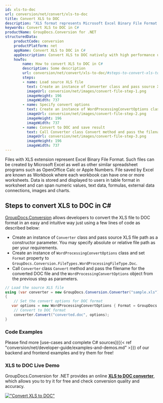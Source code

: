 ```yaml
---
id: xls-to-doc
url: conversion/net/convert/xls-to-doc
title: Convert XLS to DOC
description: "XLS format represents Microsoft Excel Binary File Format with .xls extension. Learn how to convert XLS to DOC file programmatically in C# language using GroupDocs.Conversion for .NET library."
keywords: Convert XLS to DOC in C#
productName: GroupDocs.Conversion for .NET
structuredData:
    productCode: conversion
    productPlatform: net
    appName: Convert XLS to DOC in C#
    appDescription: Convert XLS to DOC natively with high performance using C# language and server side GroupDocs.Conversion for .NET APIs, without the use of any software like Microsoft or Open Office.
    howTo:
        name: How to convert XLS to DOC in C# 
        description: Some description
        url: conversion/net/convert/xls-to-doc/#steps-to-convert-xls-to-doc-in-c
        steps:
        - name: Load source XLS file 
          text: Create an instance of Converter class and pass source XLS file path as a constructor parameter. You may specify absolute or relative file path as per your requirements. 
          imageUrl: conversion/net/images/convert-file-step-1.png
          imageHeight: 196
          imageWidth: 737
        - name: Specify convert options 
          text: Create an instance of WordProcessingConvertOptions class.
          imageUrl: conversion/net/images/convert-file-step-2.png
          imageHeight: 196
          imageWidth: 737
        - name: Convert to DOC and save result 
          text: Call Converter class Convert method and pass the filename for the converted HTML file and the WordProcessingConvertOptions object from the previous step as parameters.
          imageUrl: conversion/net/images/convert-file-step-3.png
          imageHeight: 196
          imageWidth: 737
---
```


Files with XLS extension represent Excel Binary File Format. Such files can be created by Microsoft Excel as well as other similar spreadsheet programs such as OpenOffice Calc or Apple Numbers. File saved by Excel are known as Workbook where each workbook can have one or more worksheets. Data is stored and displayed to users in table format in worksheet and can span numeric values, text data, formulas, external data connections, images and charts.

## Steps to convert XLS to DOC in C#

[GroupDocs.Conversion](https://products.groupdocs.com/conversion/net) allows developers to convert the XLS file to DOC format in an easy and intuitive way just using a few lines of code as described below:

* Create an instance of `Converter` class and pass source XLS file path as a constructor parameter. You may specify absolute or relative file path as per your requirements. 
* Create an instance of `WordProcessingConvertOptions` class and set `Format` property to `GroupDocs.Conversion.FileTypes.WordProcessingFileType.Doc`.
* Call `Converter` class `Convert` method and pass the filename for the converted DOC file and the `WordProcessingConvertOptions` object from the previous step as parameters.

```csharp
// Load the source XLS file
using (var converter = new GroupDocs.Conversion.Converter("sample.xls"))
{
    // Set the convert options for DOC format
   var options = new WordProcessingConvertOptions { Format = GroupDocs.Conversion.FileTypes.WordProcessingFileType.Doc };
    // Convert to DOC format
    converter.Convert("converted.doc", options);
}
```

### Code Examples

Please find more [use-cases and complete C# sources]({{< ref "conversion/net/developer-guide/examples-and-demos.md" >}}) of our backend and frontend examples and try them for free!

### XLS to DOC Live Demo

GroupDocs.Conversion for .NET provides an online [**XLS to DOC converter**](https://products.groupdocs.app/conversion/xls-to-doc), which allows you to try it for free and check conversion quality and accuracy.

[!["Convert XLS to DOC"](conversion/net/images/convert-to-doc/convert-xls-to-doc.png)](https://products.groupdocs.app/conversion/xls-to-doc)